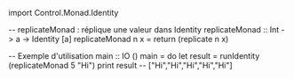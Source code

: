 import Control.Monad.Identity

-- replicateMonad : réplique une valeur dans Identity
replicateMonad :: Int -> a -> Identity [a]
replicateMonad n x = return (replicate n x)

-- Exemple d'utilisation
main :: IO ()
main = do
    let result = runIdentity (replicateMonad 5 "Hi")
    print result  -- ["Hi","Hi","Hi","Hi","Hi"]

